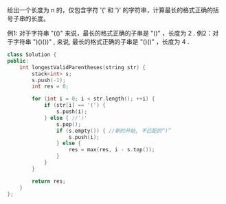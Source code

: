 给出一个长度为 n 的，仅包含字符 '(' 和 ')' 的字符串，计算最长的格式正确的括号子串的长度。

例1: 对于字符串 "(()" 来说，最长的格式正确的子串是 "()" ，长度为 2 .
例2：对于字符串 ")()())" , 来说, 最长的格式正确的子串是 "()()" ，长度为 4 .

```cpp
class Solution {
public:
    int longestValidParentheses(string str) {
        stack<int> s;
        s.push(-1); 
        int res = 0;

        for (int i = 0; i < str.length(); ++i) {
            if (str[i] == '(') {
                s.push(i);
            } else { //')'
                s.pop();
                if (s.empty()) { //新的开始, 不匹配的“)”
                    s.push(i);
                } else {
                    res = max(res, i - s.top());
                }
            }
        }

        return res;
    }
};
```